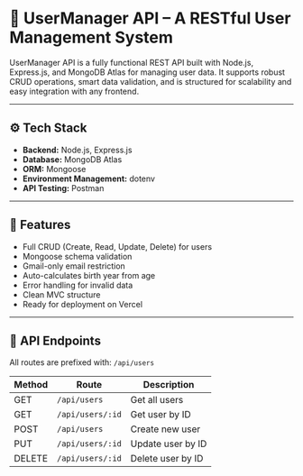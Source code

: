 # 🧠 UserManager API – A RESTful User Management System

UserManager API is a fully functional REST API built with Node.js, Express.js, and MongoDB Atlas for managing user data. It supports robust CRUD operations, smart data validation, and is structured for scalability and easy integration with any frontend.

---

## ⚙️ Tech Stack

- **Backend:** Node.js, Express.js  
- **Database:** MongoDB Atlas  
- **ORM:** Mongoose  
- **Environment Management:** dotenv  
- **API Testing:** Postman  

---

## 📌 Features

- Full CRUD (Create, Read, Update, Delete) for users  
- Mongoose schema validation  
- Gmail-only email restriction  
- Auto-calculates birth year from age  
- Error handling for invalid data  
- Clean MVC structure  
- Ready for deployment on Vercel

---

## 🧪 API Endpoints

All routes are prefixed with: `/api/users`

| Method | Route             | Description           |
|--------|-------------------|-----------------------|
| GET    | `/api/users`      | Get all users         |
| GET    | `/api/users/:id`  | Get user by ID        |
| POST   | `/api/users`      | Create new user       |
| PUT    | `/api/users/:id`  | Update user by ID     |
| DELETE | `/api/users/:id`  | Delete user by ID     |

